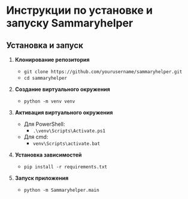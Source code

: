 # Инструкции по установке и запуску Sammaryhelper

## Установка и запуск
1. **Клонирование репозитория**
   - `git clone https://github.com/yourusername/sammaryhelper.git`
   - `cd sammaryhelper`
   
2. **Создание виртуального окружения**
   - `python -m venv venv`
   
3. **Активация виртуального окружения**
   - Для PowerShell:
     - `.\venv\Scripts\Activate.ps1`
   - Для cmd:
     - `venv\Scripts\activate.bat`
   
4. **Установка зависимостей**
   - `pip install -r requirements.txt`
   
5. **Запуск приложения**
   - `python -m Sammaryhelper.main`